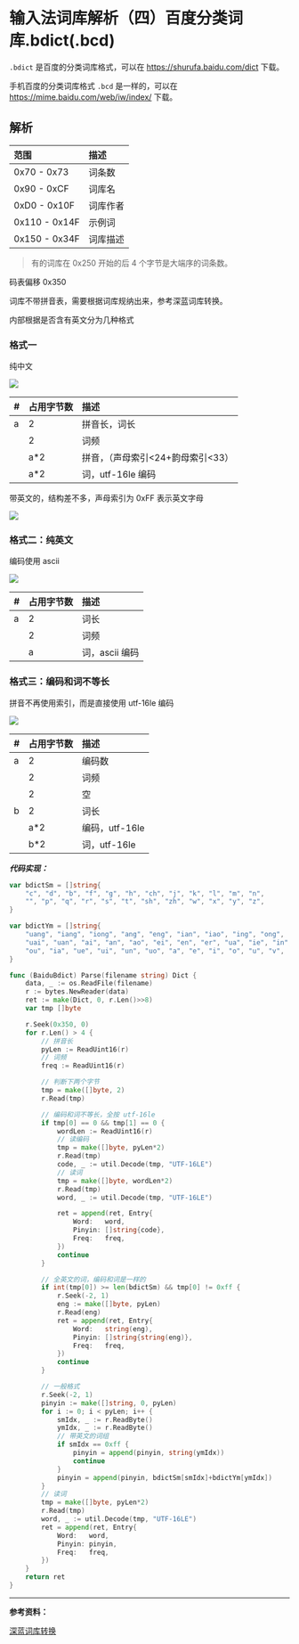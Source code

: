 # 输入法词库解析（四）百度分类词库.bdict(.bcd)


`.bdict` 是百度的分类词库格式，可以在 <https://shurufa.baidu.com/dict> 下载。

手机百度的分类词库格式 `.bcd` 是一样的，可以在 <https://mime.baidu.com/web/iw/index/> 下载。

<!--more-->

## 解析

| 范围          | 描述     |
| :------------ | :------- |
| 0x70 - 0x73   | 词条数   |
| 0x90 - 0xCF   | 词库名   |
| 0xD0 - 0x10F  | 词库作者 |
| 0x110 - 0x14F | 示例词   |
| 0x150 - 0x34F | 词库描述 |

> 有的词库在 0x250 开始的后 4 个字节是大端序的词条数。

码表偏移 0x350

词库不带拼音表，需要根据词库规纳出来，参考深蓝词库转换。

内部根据是否含有英文分为几种格式

### 格式一

纯中文

![](https://tucang.cc/api/image/show/9682895a284837224335c5f8447cca9f)

| #   | 占用字节数 | 描述                              |
| :-- | :--------- | :-------------------------------- |
| a   | 2          | 拼音长，词长                      |
|     | 2          | 词频                              |
|     | a\*2       | 拼音，（声母索引<24+韵母索引<33） |
|     | a\*2       | 词，utf-16le 编码                 |

带英文的，结构差不多，声母索引为 0xFF 表示英文字母

![](https://tucang.cc/api/image/show/7fe0e61c95ce93052a6d18747c28195d)

### 格式二：纯英文

编码使用 ascii

![](https://tucang.cc/api/image/show/1c5a7c52942eea72aee3bc1a97bafb9f)

| #   | 占用字节数 | 描述           |
| :-- | :--------- | :------------- |
| a   | 2          | 词长           |
|     | 2          | 词频           |
|     | a          | 词，ascii 编码 |

### 格式三：编码和词不等长

拼音不再使用索引，而是直接使用 utf-16le 编码

![](https://tucang.cc/api/image/show/6e0cad6df09a2a39e1179925155f47c5)

| #   | 占用字节数 | 描述           |
| :-- | :--------- | :------------- |
| a   | 2          | 编码数         |
|     | 2          | 词频           |
|     | 2          | 空             |
| b   | 2          | 词长           |
|     | a\*2       | 编码，utf-16le |
|     | b\*2       | 词，utf-16le   |

**_代码实现：_**

```go
var bdictSm = []string{
    "c", "d", "b", "f", "g", "h", "ch", "j", "k", "l", "m", "n",
    "", "p", "q", "r", "s", "t", "sh", "zh", "w", "x", "y", "z",
}

var bdictYm = []string{
    "uang", "iang", "iong", "ang", "eng", "ian", "iao", "ing", "ong",
    "uai", "uan", "ai", "an", "ao", "ei", "en", "er", "ua", "ie", "in", "iu",
    "ou", "ia", "ue", "ui", "un", "uo", "a", "e", "i", "o", "u", "v",
}

func (BaiduBdict) Parse(filename string) Dict {
    data, _ := os.ReadFile(filename)
    r := bytes.NewReader(data)
    ret := make(Dict, 0, r.Len()>>8)
    var tmp []byte

    r.Seek(0x350, 0)
    for r.Len() > 4 {
        // 拼音长
        pyLen := ReadUint16(r)
        // 词频
        freq := ReadUint16(r)

        // 判断下两个字节
        tmp = make([]byte, 2)
        r.Read(tmp)

        // 编码和词不等长，全按 utf-16le
        if tmp[0] == 0 && tmp[1] == 0 {
            wordLen := ReadUint16(r)
            // 读编码
            tmp = make([]byte, pyLen*2)
            r.Read(tmp)
            code, _ := util.Decode(tmp, "UTF-16LE")
            // 读词
            tmp = make([]byte, wordLen*2)
            r.Read(tmp)
            word, _ := util.Decode(tmp, "UTF-16LE")

            ret = append(ret, Entry{
                Word:   word,
                Pinyin: []string{code},
                Freq:   freq,
            })
            continue
        }

        // 全英文的词，编码和词是一样的
        if int(tmp[0]) >= len(bdictSm) && tmp[0] != 0xff {
            r.Seek(-2, 1)
            eng := make([]byte, pyLen)
            r.Read(eng)
            ret = append(ret, Entry{
                Word:   string(eng),
                Pinyin: []string{string(eng)},
                Freq:   freq,
            })
            continue
        }

        // 一般格式
        r.Seek(-2, 1)
        pinyin := make([]string, 0, pyLen)
        for i := 0; i < pyLen; i++ {
            smIdx, _ := r.ReadByte()
            ymIdx, _ := r.ReadByte()
            // 带英文的词组
            if smIdx == 0xff {
                pinyin = append(pinyin, string(ymIdx))
                continue
            }
            pinyin = append(pinyin, bdictSm[smIdx]+bdictYm[ymIdx])
        }
        // 读词
        tmp = make([]byte, pyLen*2)
        r.Read(tmp)
        word, _ := util.Decode(tmp, "UTF-16LE")
        ret = append(ret, Entry{
            Word:   word,
            Pinyin: pinyin,
            Freq:   freq,
        })
    }
    return ret
}
```

---

**参考资料：**

[深蓝词库转换](https://github.com/studyzy/imewlconverter)

